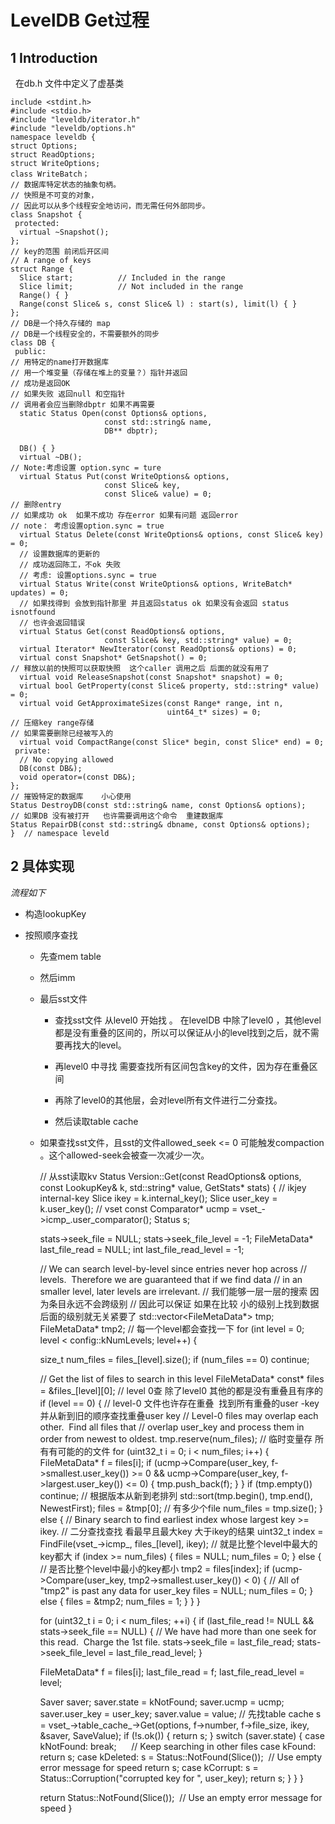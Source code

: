 # LevelDB Get过程

## 1 Introduction

  在db.h 文件中定义了虚基类

    include <stdint.h>
    #include <stdio.h>
    #include "leveldb/iterator.h"
    #include "leveldb/options.h"
    namespace leveldb {
    struct Options;
    struct ReadOptions;
    struct WriteOptions;
    class WriteBatch；
    // 数据库特定状态的抽象句柄。
    // 快照是不可变的对象，
    // 因此可以从多个线程安全地访问，而无需任何外部同步。
    class Snapshot {
     protected:
      virtual ~Snapshot();
    };
    // key的范围 前闭后开区间
    // A range of keys
    struct Range {
      Slice start;          // Included in the range
      Slice limit;          // Not included in the range
      Range() { }
      Range(const Slice& s, const Slice& l) : start(s), limit(l) { }
    };
    // DB是一个持久存储的 map 
    // DB是一个线程安全的，不需要额外的同步
    class DB {
     public:
    // 用特定的name打开数据库
    // 用一个堆变量（存储在堆上的变量？）指针并返回
    // 成功是返回OK
    // 如果失败 返回null 和空指针 
    // 调用者会应当删除dbptr 如果不再需要
      static Status Open(const Options& options,
                         const std::string& name,
                         DB** dbptr);
    
      DB() { }
      virtual ~DB();
    // Note:考虑设置 option.sync = ture
      virtual Status Put(const WriteOptions& options,
                         const Slice& key,
                         const Slice& value) = 0;
    // 删除entry 
    // 如果成功 ok  如果不成功 存在error 如果有问题 返回error
    // note： 考虑设置option.sync = true
      virtual Status Delete(const WriteOptions& options, const Slice& key) = 0;
      // 设置数据库的更新的
      // 成功返回陈工，不ok 失败 
      // 考虑: 设置options.sync = true
      virtual Status Write(const WriteOptions& options, WriteBatch* updates) = 0;
      // 如果找得到 会放到指针那里 并且返回status ok 如果没有会返回 status isnotfound
      // 也许会返回错误
      virtual Status Get(const ReadOptions& options,
                         const Slice& key, std::string* value) = 0;
      virtual Iterator* NewIterator(const ReadOptions& options) = 0;
      virtual const Snapshot* GetSnapshot() = 0;
    // 释放以前的快照可以获取快照  这个caller 调用之后 后面的就没有用了
      virtual void ReleaseSnapshot(const Snapshot* snapshot) = 0;
      virtual bool GetProperty(const Slice& property, std::string* value) = 0;
      virtual void GetApproximateSizes(const Range* range, int n,
                                       uint64_t* sizes) = 0;
    // 压缩key range存储
    // 如果需要删除已经被写入的
      virtual void CompactRange(const Slice* begin, const Slice* end) = 0;
     private:
      // No copying allowed
      DB(const DB&);
      void operator=(const DB&);
    };
    // 摧毁特定的数据库    小心使用
    Status DestroyDB(const std::string& name, const Options& options);
    // 如果DB 没有被打开   也许需要调用这个命令  重建数据库
    Status RepairDB(const std::string& dbname, const Options& options);
    }  // namespace leveld

## 2 具体实现

*流程如下*

- 构造lookupKey 

- 按照顺序查找
  
  - 先查mem table
  
  - 然后imm
  
  - 最后sst文件
    
    - 查找sst文件 从level0 开始找 。 在levelDB 中除了level0 ，其他level都是没有重叠的区间的，所以可以保证从小的level找到之后，就不需要再找大的level。
    
    - 再level0 中寻找 需要查找所有区间包含key的文件，因为存在重叠区间
    
    - 再除了level0的其他层，会对level所有文件进行二分查找。
    
    - 然后读取table cache
  
  - 如果查找sst文件，且sst的文件allowed_seek <= 0 可能触发compaction 。这个allowed-seek会被查一次减少一次。

    // 从sst读取kv
    Status Version::Get(const ReadOptions& options,
     const LookupKey& k,
     std::string* value,
     GetStats* stats) {
     // ikjey internal-key
     Slice ikey = k.internal_key();
     Slice user_key = k.user_key();
     // vset 
     const Comparator* ucmp = vset_->icmp_.user_comparator();
     Status s;
    
     stats->seek_file = NULL;
     stats->seek_file_level = -1;
     FileMetaData* last_file_read = NULL;
     int last_file_read_level = -1;
    
     // We can search level-by-level since entries never hop across
     // levels.  Therefore we are guaranteed that if we find data
     // in an smaller level, later levels are irrelevant.
     // 我们能够一层一层的搜索 因为条目永远不会跨级别 
     // 因此可以保证 如果在比较 小的级别上找到数据 后面的级别就无关紧要了
     std::vector<FileMetaData*> tmp;
     FileMetaData* tmp2;
     // 每一个level都会查找一下
     for (int level = 0; level < config::kNumLevels; level++) {
    
     size_t num_files = files_[level].size();
     if (num_files == 0) continue;
    
     // Get the list of files to search in this level
     FileMetaData* const* files = &files_[level][0];
     // level 0查 除了level0 其他的都是没有重叠且有序的
     if (level == 0) {
     // level-0 文件也许存在重叠  找到所有重叠的user -key 并从新到旧的顺序查找重叠user key
     // Level-0 files may overlap each other.  Find all files that
     // overlap user_key and process them in order from newest to oldest.
     tmp.reserve(num_files);
     // 临时变量存 所有有可能的的文件
     for (uint32_t i = 0; i < num_files; i++) {
     FileMetaData* f = files[i];
     if (ucmp->Compare(user_key, f->smallest.user_key()) >= 0 &&
     ucmp->Compare(user_key, f->largest.user_key()) <= 0) {
     tmp.push_back(f);
     }
     }
     if (tmp.empty()) continue;
     // 根据版本从新到老排列
     std::sort(tmp.begin(), tmp.end(), NewestFirst);
     files = &tmp[0];
     // 有多少个file
     num_files = tmp.size();
     } else {
     // Binary search to find earliest index whose largest key >= ikey.
     // 二分查找查找 看最早且最大key 大于ikey的结果
     uint32_t index = FindFile(vset_->icmp_, files_[level], ikey);
     // 就是比整个level中最大的key都大
     if (index >= num_files) {
     files = NULL;
     num_files = 0;
     } else {
     // 是否比整个level中最小的key都小
     tmp2 = files[index];
     if (ucmp->Compare(user_key, tmp2->smallest.user_key()) < 0) {
     // All of "tmp2" is past any data for user_key
     files = NULL;
     num_files = 0;
     } else {
     files = &tmp2;
     num_files = 1;
     }
     }
     }
    
     for (uint32_t i = 0; i < num_files; ++i) {
     if (last_file_read != NULL && stats->seek_file == NULL) {
     // We have had more than one seek for this read.  Charge the 1st file.
     stats->seek_file = last_file_read;
     stats->seek_file_level = last_file_read_level;
     }
    
     FileMetaData* f = files[i];
     last_file_read = f;
     last_file_read_level = level;
    
     Saver saver;
     saver.state = kNotFound;
     saver.ucmp = ucmp;
     saver.user_key = user_key;
     saver.value = value;
     // 先找table cache 
     s = vset_->table_cache_->Get(options, f->number, f->file_size,
     ikey, &saver, SaveValue);
     if (!s.ok()) {
     return s;
     }
     switch (saver.state) {
     case kNotFound:
     break;      // Keep searching in other files
     case kFound:
     return s;
     case kDeleted:
     s = Status::NotFound(Slice());  // Use empty error message for speed
     return s;
     case kCorrupt:
     s = Status::Corruption("corrupted key for ", user_key);
     return s;
     }
     }
     }
    
     return Status::NotFound(Slice());  // Use an empty error message for speed
    }
